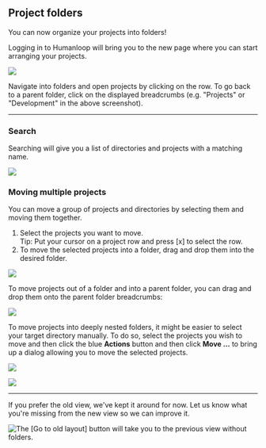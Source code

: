 ## Project folders

You can now organize your projects into folders! 

Logging in to Humanloop will bring you to the new page where you can start arranging your projects.

![](../../../assets/images/3673cde-image.png)

Navigate into folders and open projects by clicking on the row. To go back to a parent folder, click on the displayed breadcrumbs (e.g. "Projects" or "Development" in the above screenshot).

***

### Search

Searching will give you a list of directories and projects with a matching name.

![](../../../assets/images/3275f52-image.png)

### Moving multiple projects

You can move a group of projects and directories by selecting them and moving them together.

1. Select the projects you want to move.  
   Tip: Put your cursor on a project row and press [x] to select the row.
2. To move the selected projects into a folder, drag and drop them into the desired folder.

![](../../../assets/images/536793b-image.png)

To move projects out of a folder and into a parent folder, you can drag and drop them onto the parent folder breadcrumbs:

![](../../../assets/images/3327cbc-image.png)

To move projects into deeply nested folders, it might be easier to select your target directory manually. To do so, select the projects you wish to move and then click the blue **Actions** button and then click **Move ...** to bring up a dialog allowing you to move the selected projects.

![](../../../assets/images/4e1ee98-image.png)

![](../../../assets/images/a20405d-image.png)

***

If you prefer the old view, we've kept it around for now. Let us know what you're missing from the new view so we can improve it.

<img src="../../../assets/images/964f56e-image.png" alt="The [Go to old layout] button will take you to the previous view without folders." />